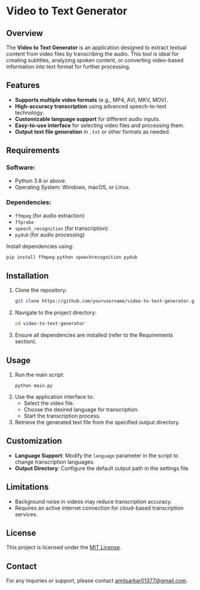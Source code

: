 # Video to Text Generator

## Overview
The **Video to Text Generator** is an application designed to extract textual content from video files by transcribing the audio. This tool is ideal for creating subtitles, analyzing spoken content, or converting video-based information into text format for further processing.

## Features
- **Supports multiple video formats** (e.g., MP4, AVI, MKV, MOV).
- **High-accuracy transcription** using advanced speech-to-text technology.
- **Customizable language support** for different audio inputs.
- **Easy-to-use interface** for selecting video files and processing them.
- **Output text file generation** in `.txt` or other formats as needed.

## Requirements
### Software:
- Python 3.8 or above.
- Operating System: Windows, macOS, or Linux.

### Dependencies:
- `ffmpeg` (for audio extraction)
- `ffprobe`
- `speech_recognition` (for transcription)
- `pydub` (for audio processing)

Install dependencies using:
```bash
pip install ffmpeg-python speechrecognition pydub
```

## Installation
1. Clone the repository:
   ```bash
   git clone https://github.com/yourusername/video-to-text-generator.git
   ```
2. Navigate to the project directory:
   ```bash
   cd video-to-text-generator
   ```
3. Ensure all dependencies are installed (refer to the Requirements section).

## Usage
1. Run the main script:
   ```
   python main.py
   ```
2. Use the application interface to:
   - Select the video file.
   - Choose the desired language for transcription.
   - Start the transcription process.
3. Retrieve the generated text file from the specified output directory.


## Customization
- **Language Support**: Modify the `language` parameter in the script to change transcription languages.
- **Output Directory**: Configure the default output path in the settings file.

## Limitations
- Background noise in videos may reduce transcription accuracy.
- Requires an active internet connection for cloud-based transcription services.


## License
This project is licensed under the [MIT License](LICENSE).

## Contact
For any inquiries or support, please contact [amitsarkar01377@gmail.com](mailto:amitsarkar01377@gmail.com).